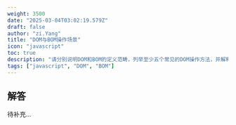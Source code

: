 ```yaml
---
weight: 3500
date: "2025-03-04T03:02:19.579Z"
draft: false
author: "zi.Yang"
title: "DOM与BOM操作场景"
icon: "javascript"
toc: true
description: "请分别说明DOM和BOM的定义范畴，列举至少五个常见的DOM操作方法，并解释如何通过BOM对象实现页面跳转和屏幕尺寸获取。"
tags: ["javascript", "DOM", "BOM"]
---
```


## 解答

待补充...
